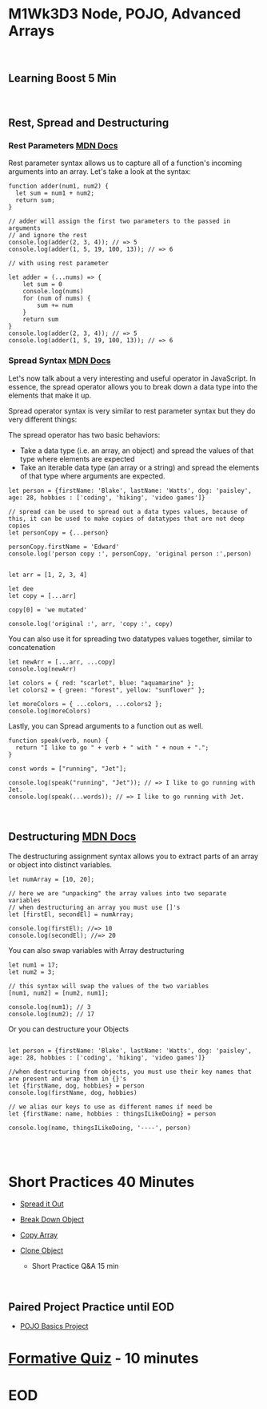 # M1Wk3D3 Node, POJO, Advanced Arrays
<br/>

## Learning Boost 5 Min
<br/>

## Rest, Spread and Destructuring

### Rest Parameters [MDN Docs](https://developer.mozilla.org/en-US/docs/Web/JavaScript/Reference/Functions/rest_parameters)
Rest parameter syntax allows us to capture all of a function's incoming arguments into an array. Let's take a look at the syntax:

```
function adder(num1, num2) {
  let sum = num1 + num2;
  return sum;
}

// adder will assign the first two parameters to the passed in arguments
// and ignore the rest
console.log(adder(2, 3, 4)); // => 5
console.log(adder(1, 5, 19, 100, 13)); // => 6

// with using rest parameter

let adder = (...nums) => {
    let sum = 0
    console.log(nums)
    for (num of nums) {
        sum += num
    }
    return sum
}
console.log(adder(2, 3, 4)); // => 5
console.log(adder(1, 5, 19, 100, 13)); // => 6
```

### Spread Syntax [MDN Docs](https://developer.mozilla.org/en-US/docs/Web/JavaScript/Reference/Operators/Spread_syntax)
Let's now talk about a very interesting and useful operator in JavaScript. In essence, the spread operator allows you to break down a data type into the elements that make it up.

Spread operator syntax is very similar to rest parameter syntax but they do very different things:

The spread operator has two basic behaviors:

- Take a data type (i.e. an array, an object) and spread the values of that type where elements are expected
- Take an iterable data type (an array or a string) and spread the elements of that type where arguments are expected.

```
let person = {firstName: 'Blake', lastName: 'Watts', dog: 'paisley', age: 28, hobbies : ['coding', 'hiking', 'video games']}

// spread can be used to spread out a data types values, because of this, it can be used to make copies of datatypes that are not deep copies
let personCopy = {...person}

personCopy.firstName = 'Edward'
console.log('person copy :', personCopy, 'original person :',person)


let arr = [1, 2, 3, 4]

let dee
let copy = [...arr]

copy[0] = 'we mutated'

console.log('original :', arr, 'copy :', copy)
```

You can also use it for spreading two datatypes values together, similar to concatenation

```
let newArr = [...arr, ...copy]
console.log(newArr)

let colors = { red: "scarlet", blue: "aquamarine" };
let colors2 = { green: "forest", yellow: "sunflower" };

let moreColors = { ...colors, ...colors2 };
console.log(moreColors)
```

Lastly, you can Spread arguments to a function out as well.

```
function speak(verb, noun) {
  return "I like to go " + verb + " with " + noun + ".";
}

const words = ["running", "Jet"];

console.log(speak("running", "Jet")); // => I like to go running with Jet.
console.log(speak(...words)); // => I like to go running with Jet.
```


<br/>

## Destructuring [MDN Docs](https://developer.mozilla.org/en-US/docs/Web/JavaScript/Reference/Operators/Destructuring_assignment)
The destructuring assignment syntax allows you to extract parts of an array or object into distinct variables.

```
let numArray = [10, 20];

// here we are "unpacking" the array values into two separate variables
// when destructuring an array you must use []'s
let [firstEl, secondEl] = numArray;

console.log(firstEl); //=> 10
console.log(secondEl); //=> 20

```
You can also swap variables with Array destructuring

```
let num1 = 17;
let num2 = 3;

// this syntax will swap the values of the two variables
[num1, num2] = [num2, num1];

console.log(num1); // 3
console.log(num2); // 17
```

Or you can destructure your Objects

```

let person = {firstName: 'Blake', lastName: 'Watts', dog: 'paisley', age: 28, hobbies : ['coding', 'hiking', 'video games']}

//when destructuring from objects, you must use their key names that are present and wrap them in {}'s
let {firstName, dog, hobbies} = person
console.log(firstName, dog, hobbies)

// we alias our keys to use as different names if need be
let {firstName: name, hobbies : thingsILikeDoing} = person

console.log(name, thingsILikeDoing, '----', person)


```
<br/>

# Short Practices 40 Minutes
- [Spread it Out](https://open.appacademy.io/learn/js-py---pt-jul-2023-online/week-3---node--pojo--advanced-arrays/spread-it-out-)
- [Break Down Object](https://open.appacademy.io/learn/js-py---pt-jul-2023-online/week-3---node--pojo--advanced-arrays/break-down-object-)

- [Copy Array](https://open.appacademy.io/learn/js-py---pt-jul-2023-online/week-3---node--pojo--advanced-arrays/copy-array)
- [Clone Object](https://open.appacademy.io/learn/js-py---pt-jul-2023-online/week-3---node--pojo--advanced-arrays/clone-object)
    - Short Practice Q&A 15 min
<br/>

## Paired Project Practice until EOD
- [POJO Basics Project](https://github.com/appacademy/practice-for-week-02-pojo_basics)


# [Formative Quiz](https://open.appacademy.io/learn/js-py---pt-jul-2023-online/week-3---node--pojo--advanced-arrays/formative-quiz---thursday--repeat-) - 10 minutes

# EOD

